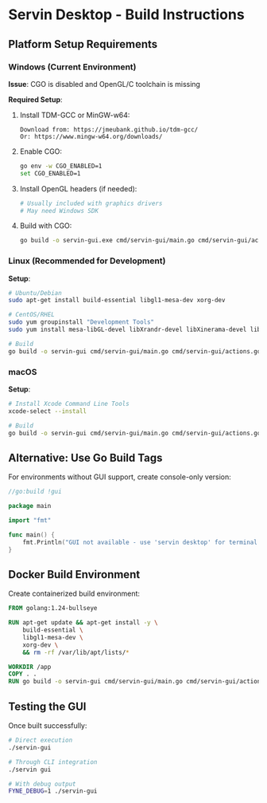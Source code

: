 # Servin Desktop - Build Instructions

## Platform Setup Requirements

### Windows (Current Environment)

**Issue**: CGO is disabled and OpenGL/C toolchain is missing

**Required Setup**:
1. Install TDM-GCC or MinGW-w64:
   ```
   Download from: https://jmeubank.github.io/tdm-gcc/
   Or: https://www.mingw-w64.org/downloads/
   ```

2. Enable CGO:
   ```bash
   go env -w CGO_ENABLED=1
   set CGO_ENABLED=1
   ```

3. Install OpenGL headers (if needed):
   ```bash
   # Usually included with graphics drivers
   # May need Windows SDK
   ```

4. Build with CGO:
   ```bash
   go build -o servin-gui.exe cmd/servin-gui/main.go cmd/servin-gui/actions.go
   ```

### Linux (Recommended for Development)

**Setup**:
```bash
# Ubuntu/Debian
sudo apt-get install build-essential libgl1-mesa-dev xorg-dev

# CentOS/RHEL
sudo yum groupinstall "Development Tools"
sudo yum install mesa-libGL-devel libXrandr-devel libXinerama-devel libXcursor-devel libXi-devel

# Build
go build -o servin-gui cmd/servin-gui/main.go cmd/servin-gui/actions.go
```

### macOS

**Setup**:
```bash
# Install Xcode Command Line Tools
xcode-select --install

# Build
go build -o servin-gui cmd/servin-gui/main.go cmd/servin-gui/actions.go
```

## Alternative: Use Go Build Tags

For environments without GUI support, create console-only version:

```go
//go:build !gui

package main

import "fmt"

func main() {
    fmt.Println("GUI not available - use 'servin desktop' for terminal interface")
}
```

## Docker Build Environment

Create containerized build environment:

```dockerfile
FROM golang:1.24-bullseye

RUN apt-get update && apt-get install -y \
    build-essential \
    libgl1-mesa-dev \
    xorg-dev \
    && rm -rf /var/lib/apt/lists/*

WORKDIR /app
COPY . .
RUN go build -o servin-gui cmd/servin-gui/main.go cmd/servin-gui/actions.go
```

## Testing the GUI

Once built successfully:

```bash
# Direct execution
./servin-gui

# Through CLI integration  
./servin gui

# With debug output
FYNE_DEBUG=1 ./servin-gui
```
